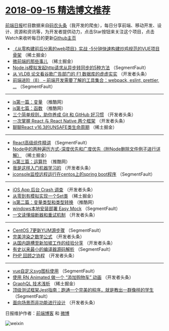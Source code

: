 # [2018-09-15 精选博文推荐](http://hao.caibaojian.com/date/2018/09/15)

[前端日报](http://caibaojian.com/c/news)栏目数据来自[码农头条](http://hao.caibaojian.com/)（我开发的爬虫），每日分享前端、移动开发、设计、资源和资讯等，为开发者提供动力，点击Star按钮来关注这个项目，点击Watch来收听每日的更新[Github主页](https://github.com/kujian/frontendDaily)
* [《从零构建前后分离的web项目》实战 -5分钟快速构建炒鸡规范的VUE项目骨架](http://hao.caibaojian.com/86342.html) （稀土掘金）
* [微前端的那些事儿](http://hao.caibaojian.com/86348.html) （稀土掘金）
* [Node.js模拟发起http请求从异步转同步的5种方法](http://hao.caibaojian.com/86331.html) （SegmentFault）
* [从 VLDB 论文看谷歌广告部门的 F1 数据库的虚虚实实](http://hao.caibaojian.com/86370.html) （开发者头条）
* [前端进阶（8） &#8211; 前端开发需要了解的工具集合：webpack, eslint, prettier, &#8230;](http://hao.caibaojian.com/86322.html) （SegmentFault）

***
* [js第一篇：变量](http://hao.caibaojian.com/86405.html) （推酷网）
* [js第七篇：函数](http://hao.caibaojian.com/86406.html) （推酷网）
* [三个简单规则，助你养成 Git 和 GitHub 好习惯](http://hao.caibaojian.com/86364.html) （开发者头条）
* [一次掌握 React 与 React Native 两个框架](http://hao.caibaojian.com/86376.html) （开发者头条）
* [聊聊React v16.3的UNSAFE类生命周期](http://hao.caibaojian.com/86345.html) （稀土掘金）

***
* [React高级组件精讲](http://hao.caibaojian.com/86330.html) （SegmentFault）
* [Node中的两种遍历方式-深度优先和广度优先（附Node删除文件例子进行详解）](http://hao.caibaojian.com/86346.html) （稀土掘金）
* [js第三篇：运算符](http://hao.caibaojian.com/86403.html) （推酷网）
* [我是这样入门机器学习的](http://hao.caibaojian.com/86360.html) （开发者头条）
* [jconsole监控远程运行在centos上的spring boot程序](http://hao.caibaojian.com/86332.html) （SegmentFault）

***
* [iOS App 后台 Crash 调查](http://hao.caibaojian.com/86371.html) （开发者头条）
* [从零到有模拟实现一个Set类](http://hao.caibaojian.com/86340.html) （稀土掘金）
* [js第二篇：变量类型和类型转换](http://hao.caibaojian.com/86404.html) （推酷网）
* [windows本地安装部署 Easy Mock](http://hao.caibaojian.com/86325.html) （SegmentFault）
* [一文读懂熔断器和重试机制](http://hao.caibaojian.com/86361.html) （开发者头条）

***
* [CentOS 7更新YUM源步骤](http://hao.caibaojian.com/86333.html) （SegmentFault）
* [完美渲染之数学公式](http://hao.caibaojian.com/86372.html) （开发者头条）
* [从国内跳槽至新加坡工作的经验分享](http://hao.caibaojian.com/86359.html) （开发者头条）
* [有史以来最小的编译器源码解析](http://hao.caibaojian.com/86323.html) （SegmentFault）
* [PHP 回顾之协程](http://hao.caibaojian.com/86362.html) （开发者头条）

***
* [vue自定义svg图标使用](http://hao.caibaojian.com/86334.html) （SegmentFault）
* [使用 RN Animated 做一个 “添加购物车” 动画](http://hao.caibaojian.com/86373.html) （开发者头条）
* [GraphQL 技术浅析](http://hao.caibaojian.com/86341.html) （稀土掘金）
* [顶级测试框架Jest指南：跑通一个完美的程序，就是教出一群像样的学生](http://hao.caibaojian.com/86324.html) （SegmentFault）
* [面向场景而非功能进行设计](http://hao.caibaojian.com/86363.html) （开发者头条）

日报维护作者：[前端博客](http://caibaojian.com/) 和 [微博](http://caibaojian.com/go/weibo)

![weixin](https://user-images.githubusercontent.com/3055447/38468989-651132ac-3b80-11e8-8e6b-15122322a9d7.png)